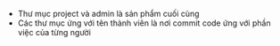 - Thư mục project và admin là sản phẩm cuối cùng
- Các thư mục ứng với tên thành viên là nơi commit code ứng với phần việc của từng người
